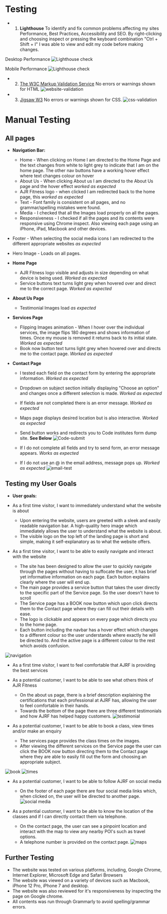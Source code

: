 # Testing

* 1. __Lighthouse__
 To identify and fix common problems affecting my sites Performance, Best Practices, Accessibility and SEO. By right-clicking and choosing inspect or
pressing the keyboard combination "Ctrl + Shift + I" I was able to view and edit my code before making changes.


Desktop Performance
![Lighthouse check](https://user-images.githubusercontent.com/79915855/120713597-0f9f6e80-c4ba-11eb-8285-e4ab3ba4100c.jpg)


Mobile Performance
![Lighthouse check](https://user-images.githubusercontent.com/79915855/120713597-0f9f6e80-c4ba-11eb-8285-e4ab3ba4100c.jpg)


* 2. [The W3C Markup Validation Service](https://validator.w3.org/)
No errors or warnings shown for HTML
![website-validation](https://user-images.githubusercontent.com/79915855/120714080-a79d5800-c4ba-11eb-81ba-f74081b6d543.jpg)



* 3. [Jigsaw W3](https://jigsaw.w3.org/css-validator/)
No errors or warnings shown for CSS.
![css-validation](https://user-images.githubusercontent.com/79915855/120714411-111d6680-c4bb-11eb-8eff-d100bd69921a.jpg)

# Manual Testing

## All pages

* __Navigation Bar:__
    * Home - When clicking on Home I am directed to the Home Page and the text changes from white to light grey to indicate that I am on the home page. The other nav buttons
    have a working hover effect where text changes colour on hover
    * About Us - When clicking About us I am directed to the About Us page and the hover effect _worked as expected_
    * AJR Fitness logo - when clicked I am redirected back to the home page, this _worked as expected_
    * Text - Font family is consistent on all pages, and no grammar/spelling mistakes were found.
    * Media - I checked that all the Images load properly on all the pages. 
    * Responsiveness - I checked if all the pages and its contents were responsive using Chrome inspect. Also viewing each page using an iPhone, iPad, Macbook and other devices. 
* Footer - When selecting the social media icons I am redirected to the different appropriate websites _as expected_
* Hero Image - Loads on all pages.

* __Home Page__
    * AJR Fitness logo visible and adjusts in size depending on what device is being used. _Worked as expected_
    * Service buttons text turns light grey when hovered over and direct me to the correct page. _Worked as expected_

* __About Us Page__
    * Testimonial Images load _as expected_

* __Services Page__
    * Flipping Images animation - When I hover over the individual services, the image flips 180 degrees and shows information of times. Once my mouse is removed it returns back to its initial state. _Worked as expected_
    * Book now button text turns light grey when hovered over and directs me to the contact page. _Worked as expected_

* __Contact Page__
    * I tested each field on the contact form by entering the appropriate information. _Worked as expected_
    * Dropdown on subject section initially displaying "Choose an option" and changes once a different selection is made. _Worked as expected_ 
    * If fields are not completed there is an error message. _Worked as expected_
    * Maps page displays desired location but is also interactive. _Worked as expected_
    * Send button works and redirects you to Code institutes form dump site. __See Below__
![Code-submit](https://user-images.githubusercontent.com/79915855/120714669-66f20e80-c4bb-11eb-854f-4f2f3b6925cd.jpg)


    * If I do not complete all fields and try to send form, an error message appears. _Works as expected_
    * If I do not use an @ in the email address, message pops up. _Worked as expected_
![email-test](https://user-images.githubusercontent.com/79915855/120714737-80935600-c4bb-11eb-8fcd-4a4ed45c86ec.jpg)

## Testing my User Goals

* __User goals:__

* As a first time visitor, I want to immediately understand what the website is about
    * Upon entering the website, users are greeted with a sleek and easily readable navigation bar. A high-quality hero image which immediately allows the user to understand what the website is about. 
    * The visible logo on the top left of the landing page is short and simple, making it self-explanatory as to what the website offers.

* As a first time visitor, I want to be able to easily navigate and interact with the website
    * The site has been designed to allow the user to quickly navigate through the pages without having to suffocate the user, it has brief yet informative information on each page. Each button explains clearly where the user will end up. 
    * The main page provides a service button that takes the user directly to the specific part of the Service page. So the user doesn't have to scroll
    * The Service page has a BOOK now button which upon click directs them to the Contact page where they can fill out their details with ease. 
    * The logo is clickable and appears on every page which directs you to the home page.
    * Each button including the navbar has a hover effect which changes to a different colour so the user understands where exactly he will be directed to. And the active page is a different colour to the rest which avoids confusion.

![navigation](https://user-images.githubusercontent.com/79915855/120714797-9a349d80-c4bb-11eb-89b4-fa1f3de2c29f.jpg)

* As a first time visitor, I want to feel comfortable that AJRF is providing the best services 
* As a potential customer, I want to be able to see what others think of AJR Fitness
    * On the about us page, there is a brief description explaining the certifications that each professional at AJRF has, allowing the user to feel comfortable in their hands.
    * Towards the bottom of the page there are three different testimonials and how AJRF has helped happy customers.
    ![testimonial](https://user-images.githubusercontent.com/79915855/120714827-a3be0580-c4bb-11eb-8ac1-a792b15bc051.jpg)


* As a potential customer, I want to be able to book a class, view times and/or make an enquiry
    * The services page provides the class times on the images.
    * After viewing the different services on the Service page the user can click the BOOK now button directing them to the Contact page where they are able to easily fill out the form and choosing an appropriate subject. 

![book](https://user-images.githubusercontent.com/79915855/120714842-aa4c7d00-c4bb-11eb-8e8f-74c052289244.jpg)
![times](https://user-images.githubusercontent.com/79915855/120714866-b33d4e80-c4bb-11eb-9816-5be61cd9e8d0.jpg)


* As a potential customer, I want to be able to follow AJRF on social media
    * On the footer of each page there are four social media links which, when clicked on, the user will be directed to another page.
![social media](https://user-images.githubusercontent.com/79915855/120714887-b9332f80-c4bb-11eb-91e8-df41f2a70dfe.jpg)

* As a potential customer, I want to be able to know the location of the classes and if I can directly contact them via telephone.
    * On the contact page, the user can see a pinpoint location and interact with the map to view any nearby POI's such as travel options.
    * A telephone number is provided on the contact page.
![maps](https://user-images.githubusercontent.com/79915855/120714906-bf291080-c4bb-11eb-9b7d-940176e32cd6.jpg)

## Further Testing

* The website was tested on various platforms, including, Google Chrome, Internet Explorer, Microsoft Edge and Safari Browsers
* The website was viewed on a variety of devices such as Macbook, iPhone 12 Pro, iPhone 7 and desktop.
* The website was also reviewed for it's responsiveness by inspecting the page on Google chrome.
* All contents was run through Grammarly to avoid spelling/grammar errors.


